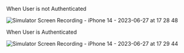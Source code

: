 When User is not Authenticated


![Simulator Screen Recording - iPhone 14 - 2023-06-27 at 17 28 48](https://github.com/ShivamYadav8085/React-Native-Practice/assets/135849189/f722d692-8095-4470-b9d5-b5800a9eaad8)

When User is Authenticated


![Simulator Screen Recording - iPhone 14 - 2023-06-27 at 17 29 44](https://github.com/ShivamYadav8085/React-Native-Practice/assets/135849189/95d4d8b9-9945-48bf-ab7c-574ca3eca626)
